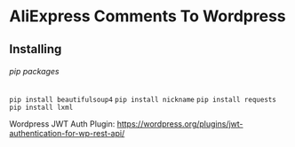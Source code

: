 # AliExpress Comments To Wordpress

## Installing

###### pip packages
`pip install beautifulsoup4`
`pip install nickname`
`pip install requests`
`pip install lxml`

Wordpress JWT Auth Plugin:
https://wordpress.org/plugins/jwt-authentication-for-wp-rest-api/

